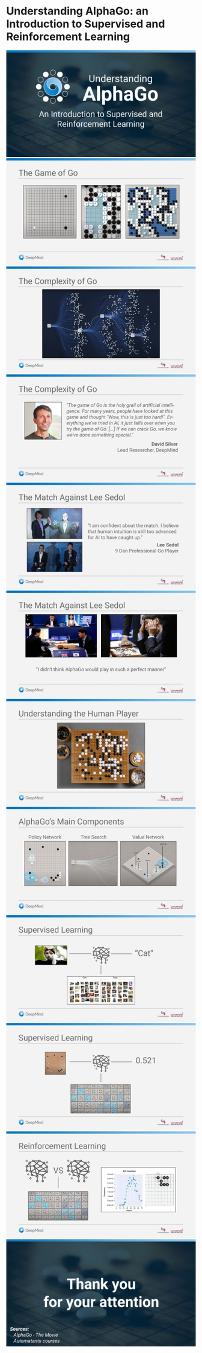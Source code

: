# Understanding AlphaGo: an Introduction to Supervised and Reinforcement Learning
![](Slides/Title-Slide.jpg)
![](Slides/Slide1---The-Game-of-Go.jpg)
![](Slides/Slide2---The-Complexity-of-Go.jpg)
![](Slides/Slide3---The-Complexity-of-Go.jpg)
![](Slides/Slide4---The-Match-Against-Lee-Sedol.jpg)
![](Slides/Slide5---The-Match-Against-Lee-Sedol.jpg)
![](Slides/Slide6---Understanding-the-Human-Player.jpg)
![](Slides/Slide7---AlphaGos-Main-Components.jpg)
![](Slides/Slide8---Supervised-Learning.jpg)
![](Slides/Slide9---Supervised-Learning.jpg)
![](Slides/Slide10---Reinforcement-Learning.jpg)
![](Slides/End-Slide.jpg)

